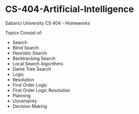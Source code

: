 # CS-404-Artificial-Intelligence
Sabanci University CS 404 - Homeworks

Topics Consist of:

- Search
- Blind Search
- Heuristic Search
- Backtracking Search
- Local Search Algorithms
- Game Tree Search
- Logic
- Resolution
- First Order Logic
- First Order Logic Resolution
- Planning
- Uncertainty
- Decision Making
